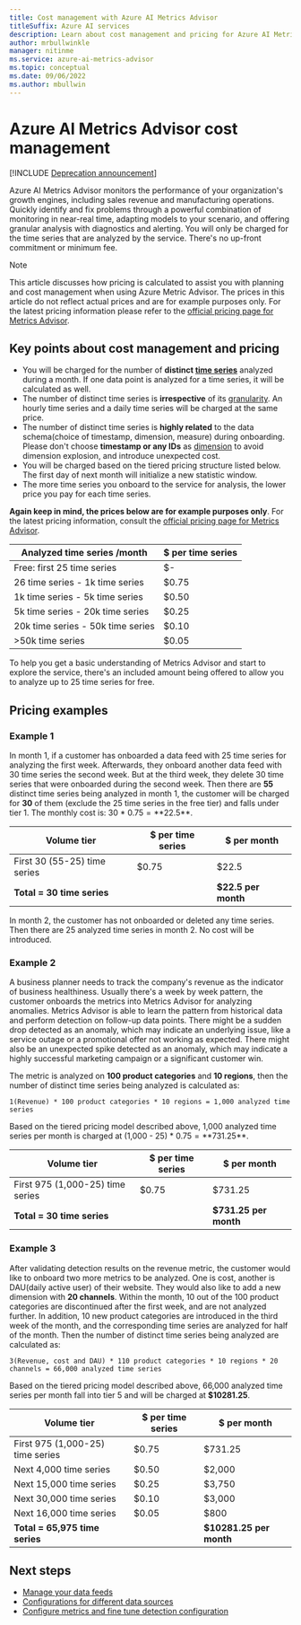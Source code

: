 ```yaml
---
title: Cost management with Azure AI Metrics Advisor
titleSuffix: Azure AI services
description: Learn about cost management and pricing for Azure AI Metrics Advisor
author: mrbullwinkle
manager: nitinme
ms.service: azure-ai-metrics-advisor
ms.topic: conceptual
ms.date: 09/06/2022
ms.author: mbullwin
---
```


# Azure AI Metrics Advisor cost management

[!INCLUDE [Deprecation announcement](/includes/deprecation.md)]

Azure AI Metrics Advisor monitors the performance of your organization's growth engines, including sales revenue and manufacturing operations. Quickly identify and fix problems through a powerful combination of monitoring in near-real time, adapting models to your scenario, and offering granular analysis with diagnostics and alerting. You will only be charged for the time series that are analyzed by the service. There's no up-front commitment or minimum fee.

> [!NOTE]
> This article discusses how pricing is calculated to assist you with planning and cost management when using Azure Metric Advisor. The prices in this article do not reflect actual prices and are for example purposes only. For the latest pricing information please refer to the [official pricing page for Metrics Advisor](https://azure.microsoft.com/pricing/details/metrics-advisor/).  

## Key points about cost management and pricing

- You will be charged for the number of **distinct [time series](glossary.md#time-series)** analyzed during a month. If one data point is analyzed for a time series, it will be calculated as well.
- The number of distinct time series is **irrespective** of its [granularity](glossary.md#granularity). An hourly time series and a daily time series will be charged at the same price. 
- The number of distinct time series is **highly related** to the data schema(choice of timestamp, dimension, measure) during onboarding. Please don't choose **timestamp or any IDs** as [dimension](glossary.md#dimension) to avoid dimension explosion, and introduce unexpected cost.
- You will be charged based on the tiered pricing structure listed below. The first day of next month will initialize a new statistic window.  
- The more time series you onboard to the service for analysis, the lower price you pay for each time series. 

**Again keep in mind, the prices below are for example purposes only**. For the latest pricing information, consult the [official pricing page for Metrics Advisor](https://azure.microsoft.com/pricing/details/metrics-advisor/).

| Analyzed time series /month| $ per time series |
|--------|-----|
| Free: first 25 time series | $- |
| 26 time series - 1k time series | $0.75 |
| 1k time series - 5k time series | $0.50 |
| 5k time series - 20k time series | $0.25|
| 20k time series - 50k time series| $0.10|
| >50k time series | $0.05 |


To help you get a basic understanding of Metrics Advisor and start to explore the service, there's an included amount being offered to allow you to analyze up to 25 time series for free. 

## Pricing examples

### Example 1
<!-- introduce statistic window-->

In month 1, if a customer has onboarded a data feed with 25 time series for analyzing the first week. Afterwards, they onboard another data feed with 30 time series the second week. But at the third week, they delete 30 time series that were onboarded during the second week. Then there are **55** distinct time series being analyzed in month 1, the customer will be charged for **30** of them (exclude the 25 time series in the free tier) and falls under tier 1. The monthly cost is: 30 * $0.75 = **$22.5**. 

| Volume tier | $ per time series | $ per month | 
| ------------| ----------------- | ----------- |
| First 30 (55-25) time series | $0.75 | $22.5 |
| **Total = 30 time series** | | **$22.5 per month** |

In month 2, the customer has not onboarded or deleted any time series. Then there are 25 analyzed time series in month 2. No cost will be introduced. 

### Example 2
<!-- introduce how time series is calculated-->

A business planner needs to track the company's revenue as the indicator of business healthiness. Usually there's a week by week pattern, the customer onboards the metrics into Metrics Advisor for analyzing anomalies. Metrics Advisor is able to learn the pattern from historical data and perform detection on follow-up data points. There might be a sudden drop detected as an anomaly, which may indicate an underlying issue, like a service outage or a promotional offer not working as expected. There might also be an unexpected spike detected as an anomaly, which may indicate a highly successful marketing campaign or a significant customer win. 

The metric is analyzed on **100 product categories** and **10 regions**, then the number of distinct time series being analyzed is calculated as: 

```
1(Revenue) * 100 product categories * 10 regions = 1,000 analyzed time series
```

Based on the tiered pricing model described above, 1,000 analyzed time series per month is charged at (1,000 - 25) * $0.75 = **$731.25**. 

| Volume tier | $ per time series | $ per month | 
| ------------| ----------------- | ----------- |
| First 975 (1,000-25) time series | $0.75 | $731.25 |
| **Total = 30 time series** | | **$731.25 per month** |

### Example 3
<!-- introduce cost for multiple metrics and -->

After validating detection results on the revenue metric, the customer would like to onboard two more metrics to be analyzed. One is cost, another is DAU(daily active user) of their website. They would also like to add a new dimension with **20 channels**. Within the month, 10 out of the 100 product categories are discontinued after the first week, and are not analyzed further. In addition, 10 new product categories are introduced in the third week of the month, and the corresponding time series are analyzed for half of the month. Then the number of distinct time series being analyzed are calculated as: 

```    
3(Revenue, cost and DAU) * 110 product categories * 10 regions * 20 channels = 66,000 analyzed time series
```

Based on the tiered pricing model described above, 66,000 analyzed time series per month fall into tier 5 and will be charged at **$10281.25**. 

| Volume tier | $ per time series | $ per month | 
| ------------| ----------------- | ----------- |
| First 975 (1,000-25) time series | $0.75 | $731.25 |
| Next 4,000 time series | $0.50 | $2,000 |
| Next 15,000 time series | $0.25 | $3,750 |
| Next 30,000 time series | $0.10 | $3,000 |
| Next 16,000 time series | $0.05 | $800 |
| **Total = 65,975 time series** | | **$10281.25 per month** |

## Next steps

- [Manage your data feeds](how-tos/manage-data-feeds.md)
- [Configurations for different data sources](data-feeds-from-different-sources.md)
- [Configure metrics and fine tune detection configuration](how-tos/configure-metrics.md)

